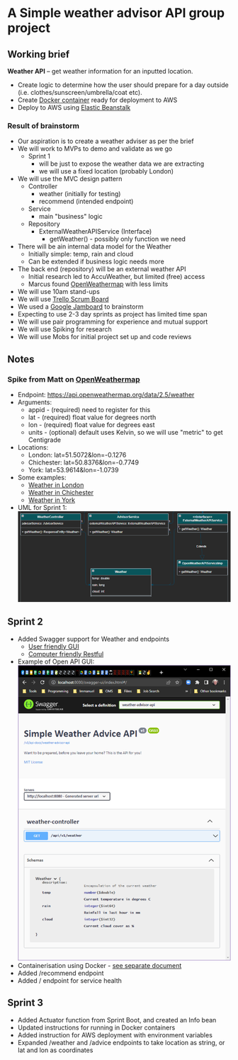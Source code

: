 # A Simple weather advisor API group project

## Working brief

**Weather API** – get weather information for an inputted location. 

* Create logic to determine how the user should prepare for a day outside (i.e. clothes/sunscreen/umbrella/coat etc).
* Create [Docker container](doc/docker.md) ready for deployment to AWS
* Deploy to AWS using [Elastic Beanstalk](doc/AWS.md)

### Result of brainstorm
* Our aspiration is to create a weather adviser as per the brief
* We will work to MVPs to demo and validate as we go
  * Sprint 1 
    * will be just to expose the weather data we are extracting
    * we will use a fixed location (probably London)
* We will use the MVC design pattern
  * Controller
    * weather (initially for testing)
    * recommend (intended endpoint)
  * Service
    * main "business" logic
  * Repository
    * ExternalWeatherAPIService (Interface)
      * getWeather() - possibly only function we need
* There will be ain internal data model for the Weather
  * Initially simple: temp, rain and cloud
  * Can be extended if business logic needs more
* The back end (repository) will be an external weather API
  * Initial research led to AccuWeather, but limited (free) access
  * Marcus found [OpenWeathermap](https://api.openweathermap.org) with less limits
* We will use 10am stand-ups
* We will use [Trello Scrum Board](https://trello.com/b/UTh9AoCc/the-weather-app)
* We used a [Google Jamboard](https://jamboard.google.com/d/1JNdv_1CggF4AdezxcHiEkBWsLXGNudiaKh0HUHy-2mY/viewer) to brainstorm
* Expecting to use 2-3 day sprints as project has limited time span
* We will use pair programming for experience and mutual support
* We will use Spiking for research
* We will use Mobs for initial project set up and code reviews

## Notes

### Spike from Matt on [OpenWeathermap](https://api.openweathermap.org)

* Endpoint: https://api.openweathermap.org/data/2.5/weather
* Arguments:
  * appid - (required) need to register for this
  * lat - (required) float value for degrees north
  * lon - (required) float value for degrees east
  * units - (optional) default uses Kelvin, so we will use "metric" to get Centigrade
* Locations:
  * London: lat=51.5072&lon=-0.1276
  * Chichester: lat=50.8376&lon=-0.7749
  * York: lat=53.9614&lon=-1.0739
* Some examples:
  * [Weather in London](https://api.openweathermap.org/data/2.5/weather?lat=51.5072&lon=-0.1276&appid=7eff9edfb26b5501801fe33731f11aa4&units=metric)
  * [Weather in Chichester](https://api.openweathermap.org/data/2.5/weather?lat=50.8376&lon=-0.7749&appid=7eff9edfb26b5501801fe33731f11aa4&units=metric)
  * [Weather in York](https://api.openweathermap.org/data/2.5/weather?lat=53.9614&lon=-1.0739&appid=7eff9edfb26b5501801fe33731f11aa4&units=metric)
* UML for Sprint 1:
![UML for Sprint 1](doc/UML%20-%20Sprint%201.png)

## Sprint 2
* Added Swagger support for Weather and endpoints
  * [User friendly GUI](http://localhost:8080/swagger-ui/index.html#/weather-controller/getWeather_1)
  * [Computer friendly Restful](http://localhost:8080/v3/api-docs/weather-advisor-api)
* Example of Open API GUI:
  ![Example of Open API GUI](doc/Example%20API%20GUI.png)
* Containerisation using Docker - [see separate document](doc/docker.md)
* Added /recommend endpoint
* Added / endpoint for service health

## Sprint 3
* Added Actuator function from Sprint Boot, and created an Info bean
* Updated instructions for running in Docker containers
* Added instruction for AWS deployment with environment variables
* Expanded /weather and /advice endpoints to take location as string, or lat and lon as coordinates
